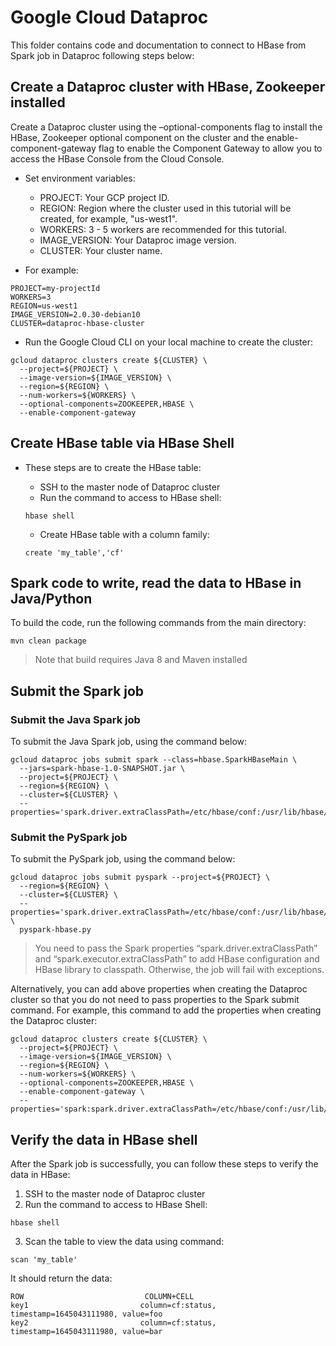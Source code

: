 # Google Cloud Dataproc

This folder contains code and documentation to connect to HBase from Spark job in Dataproc following steps below:

## Create a Dataproc cluster with HBase, Zookeeper installed

Create a Dataproc cluster using the –optional-components flag to install the HBase, Zookeeper optional component on the cluster and the enable-component-gateway flag to enable the Component Gateway to allow you to access the HBase Console from the Cloud Console.

* Set environment variables:
  * PROJECT: Your GCP project ID.
  * REGION: Region where the cluster used in this tutorial will be created, for example, "us-west1".
  * WORKERS: 3 - 5 workers are recommended for this tutorial. 
  * IMAGE_VERSION: Your Dataproc image version.
  * CLUSTER: Your cluster name.

* For example:

```
PROJECT=my-projectId
WORKERS=3
REGION=us-west1
IMAGE_VERSION=2.0.30-debian10
CLUSTER=dataproc-hbase-cluster
```

* Run the Google Cloud CLI on your local machine to create the cluster:

```
gcloud dataproc clusters create ${CLUSTER} \
  --project=${PROJECT} \
  --image-version=${IMAGE_VERSION} \
  --region=${REGION} \
  --num-workers=${WORKERS} \
  --optional-components=ZOOKEEPER,HBASE \
  --enable-component-gateway
```

## Create HBase table via HBase Shell

* These steps are to create the HBase table:
  * SSH to the master node of Dataproc cluster
  * Run the command to access to HBase shell: 
  
  ```
  hbase shell
  ```
  * Create HBase table with a column family:
    
  ```
  create 'my_table','cf'
  ```

## Spark code to write, read the data to HBase in Java/Python

To build the code, run the following commands from the main directory:

```
mvn clean package
```

> Note that build requires Java 8 and Maven installed

## Submit the Spark job

### Submit the Java Spark job

To submit the Java Spark job, using the command below:

```
gcloud dataproc jobs submit spark --class=hbase.SparkHBaseMain \
  --jars=spark-hbase-1.0-SNAPSHOT.jar \
  --project=${PROJECT} \
  --region=${REGION} \
  --cluster=${CLUSTER} \
  --properties='spark.driver.extraClassPath=/etc/hbase/conf:/usr/lib/hbase/*,spark.executor.extraClassPath=/etc/hbase/conf:/usr/lib/hbase/*'
```

### Submit the PySpark job

To submit the PySpark job, using the command below:

```
gcloud dataproc jobs submit pyspark --project=${PROJECT} \
  --region=${REGION} \
  --cluster=${CLUSTER} \
  --properties='spark.driver.extraClassPath=/etc/hbase/conf:/usr/lib/hbase/*,spark.executor.extraClassPath=/etc/hbase/conf:/usr/lib/hbase/*' \
  pyspark-hbase.py
```

> You need to pass the Spark properties “spark.driver.extraClassPath” and “spark.executor.extraClassPath” to add HBase configuration and HBase library to classpath. Otherwise, the job will fail with exceptions.

Alternatively, you can add above properties when creating the Dataproc cluster so that you do not need to pass properties to the Spark submit command. For example, this command to add the properties when creating the Dataproc cluster:

```
gcloud dataproc clusters create ${CLUSTER} \
  --project=${PROJECT} \
  --image-version=${IMAGE_VERSION} \
  --region=${REGION} \
  --num-workers=${WORKERS} \
  --optional-components=ZOOKEEPER,HBASE \
  --enable-component-gateway \
  --properties='spark:spark.driver.extraClassPath=/etc/hbase/conf:/usr/lib/hbase/*,spark:spark.executor.extraClassPath=/etc/hbase/conf:/usr/lib/hbase/*’
```

## Verify the data in HBase shell

After the Spark job is successfully, you can follow these steps to verify the data in HBase:
1. SSH to the master node of Dataproc cluster
2. Run the command to access to HBase Shell:

```
hbase shell
```
3. Scan the table to view the data using command:

```
scan 'my_table'
```

It should return the data:

```
ROW                           COLUMN+CELL                                                                          
key1                         column=cf:status, timestamp=1645043111980, value=foo                                 
key2                         column=cf:status, timestamp=1645043111980, value=bar
```